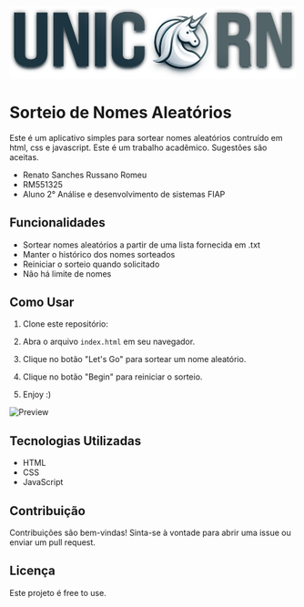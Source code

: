 ![Preview](/image/logo.png)

# Sorteio de Nomes Aleatórios

Este é um aplicativo simples para sortear nomes aleatórios contruído em html, css e javascript.
Este é um trabalho acadêmico. Sugestões são aceitas.

- Renato Sanches Russano Romeu
- RM551325
- Aluno 2° Análise e desenvolvimento de sistemas FIAP

## Funcionalidades

- Sortear nomes aleatórios a partir de uma lista fornecida em .txt
- Manter o histórico dos nomes sorteados
- Reiniciar o sorteio quando solicitado
- Não há limite de nomes

## Como Usar

1. Clone este repositório:

2. Abra o arquivo `index.html` em seu navegador.

3. Clique no botão "Let's Go" para sortear um nome aleatório.

4. Clique no botão "Begin" para reiniciar o sorteio.

5. Enjoy :)

![Preview](/image/readme/img.png)

## Tecnologias Utilizadas

- HTML
- CSS
- JavaScript

## Contribuição

Contribuições são bem-vindas! Sinta-se à vontade para abrir uma issue ou enviar um pull request.

## Licença

Este projeto é free to use.
